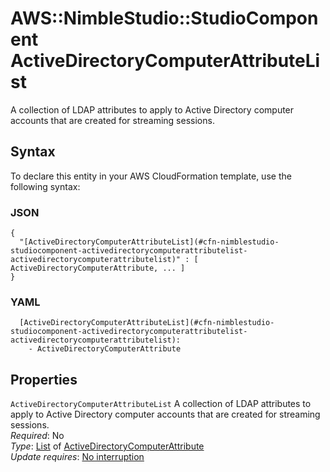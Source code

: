 # AWS::NimbleStudio::StudioComponent ActiveDirectoryComputerAttributeList<a name="aws-properties-nimblestudio-studiocomponent-activedirectorycomputerattributelist"></a>

A collection of LDAP attributes to apply to Active Directory computer accounts that are created for streaming sessions\.

## Syntax<a name="aws-properties-nimblestudio-studiocomponent-activedirectorycomputerattributelist-syntax"></a>

To declare this entity in your AWS CloudFormation template, use the following syntax:

### JSON<a name="aws-properties-nimblestudio-studiocomponent-activedirectorycomputerattributelist-syntax.json"></a>

```
{
  "[ActiveDirectoryComputerAttributeList](#cfn-nimblestudio-studiocomponent-activedirectorycomputerattributelist-activedirectorycomputerattributelist)" : [ ActiveDirectoryComputerAttribute, ... ]
}
```

### YAML<a name="aws-properties-nimblestudio-studiocomponent-activedirectorycomputerattributelist-syntax.yaml"></a>

```
  [ActiveDirectoryComputerAttributeList](#cfn-nimblestudio-studiocomponent-activedirectorycomputerattributelist-activedirectorycomputerattributelist): 
    - ActiveDirectoryComputerAttribute
```

## Properties<a name="aws-properties-nimblestudio-studiocomponent-activedirectorycomputerattributelist-properties"></a>

`ActiveDirectoryComputerAttributeList`  <a name="cfn-nimblestudio-studiocomponent-activedirectorycomputerattributelist-activedirectorycomputerattributelist"></a>
A collection of LDAP attributes to apply to Active Directory computer accounts that are created for streaming sessions\.  
*Required*: No  
*Type*: [List](#aws-properties-nimblestudio-studiocomponent-activedirectorycomputerattributelist) of [ActiveDirectoryComputerAttribute](aws-properties-nimblestudio-studiocomponent-activedirectorycomputerattribute.md)  
*Update requires*: [No interruption](https://docs.aws.amazon.com/AWSCloudFormation/latest/UserGuide/using-cfn-updating-stacks-update-behaviors.html#update-no-interrupt)